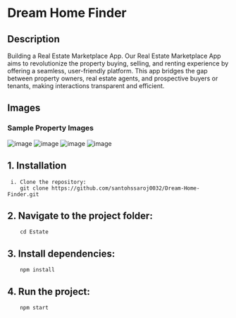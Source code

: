 # Dream Home Finder  

## Description  
Building a Real Estate Marketplace App. Our Real Estate Marketplace App aims to revolutionize the property buying, selling, and renting experience by offering a seamless, user-friendly platform. This app bridges the gap between property owners, real estate agents, and prospective buyers or tenants, making interactions transparent and efficient.  

## Images  
### Sample Property Images  
![image](https://github.com/user-attachments/assets/f86c0e3f-e993-47fc-9af3-dc800db619b4)
![image](https://github.com/user-attachments/assets/2febfb95-7770-4274-a0f8-f84a1bf2235b)
![image](https://github.com/user-attachments/assets/712ebd07-c902-4228-bf7a-04bb62537845)
![image](https://github.com/user-attachments/assets/58a2cee8-741d-4905-a189-9f127989a5e6)

## 1. Installation  
     i. Clone the repository:  
        git clone https://github.com/santohssaroj0032/Dream-Home-Finder.git
 ## 2. Navigate to the project folder:
        cd Estate

## 3. Install dependencies:
        npm install

## 4. Run the project:
        npm start
 
     
